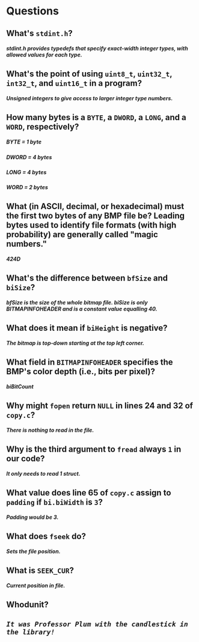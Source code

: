 # Questions

## What's `stdint.h`?

##### *stdint.h provides typedefs that specify exact-width integer types, with allowed values for each type.*

## What's the point of using `uint8_t`, `uint32_t`, `int32_t`, and `uint16_t` in a program?

##### *Unsigned integers to give access to larger integer type numbers.*

## How many bytes is a `BYTE`, a `DWORD`, a `LONG`, and a `WORD`, respectively?

##### *BYTE = 1 byte*
##### *DWORD = 4 bytes*
##### *LONG = 4 bytes*
##### *WORD = 2 bytes*

## What (in ASCII, decimal, or hexadecimal) must the first two bytes of any BMP file be? Leading bytes used to identify file formats (with high probability) are generally called "magic numbers."

##### *424D*

## What's the difference between `bfSize` and `biSize`?

##### *bfSize is the size of the whole bitmap file. biSize is only BITMAPINFOHEADER and is a constant value equalling 40.*

## What does it mean if `biHeight` is negative?

##### *The bitmap is top-down starting at the top left corner.*

## What field in `BITMAPINFOHEADER` specifies the BMP's color depth (i.e., bits per pixel)?

##### *biBitCount*

## Why might `fopen` return `NULL` in lines 24 and 32 of `copy.c`?

##### *There is nothing to read in the file.*

## Why is the third argument to `fread` always `1` in our code?

##### *It only needs to read 1 struct.*

## What value does line 65 of `copy.c` assign to `padding` if `bi.biWidth` is `3`?

##### *Padding would be 3.*

## What does `fseek` do?

##### *Sets the file position.*

## What is `SEEK_CUR`?

##### *Current position in file.*

## Whodunit?

## _**`It was Professor Plum with the candlestick in the library!`**_